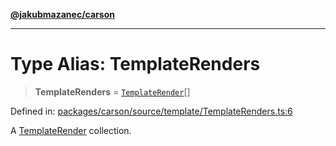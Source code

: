 [**@jakubmazanec/carson**](../README.md)

---

# Type Alias: TemplateRenders

> **TemplateRenders** = [`TemplateRender`](TemplateRender.md)[]

Defined in:
[packages/carson/source/template/TemplateRenders.ts:6](https://github.com/jakubmazanec/tools/blob/6fe16df773d5da14c29261ea934e72b3f99fabb7/packages/carson/source/template/TemplateRenders.ts#L6)

A [TemplateRender](TemplateRender.md) collection.
